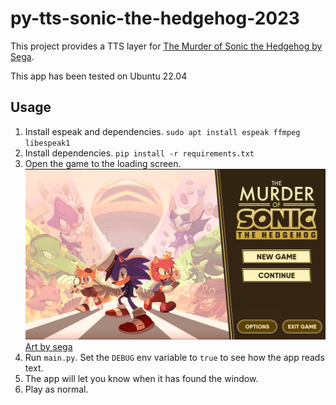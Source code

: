 # py-tts-sonic-the-hedgehog-2023

This project provides a TTS layer for [The Murder of Sonic the Hedgehog by Sega](https://en.wikipedia.org/wiki/The_Murder_of_Sonic_the_Hedgehog).

This app has been tested on Ubuntu 22.04

## Usage

1. Install espeak and dependencies. `sudo apt install espeak ffmpeg libespeak1`
2. Install dependencies. `pip install -r requirements.txt`
3. Open the game to the loading screen.
![loading screen](./loading_screen.png)
[Art by sega](https://en.wikipedia.org/wiki/The_Murder_of_Sonic_the_Hedgehog)
4. Run `main.py`. Set the `DEBUG` env variable to `true` to see how the app reads text.
5. The app will let you know when it has found the window.
6. Play as normal.

